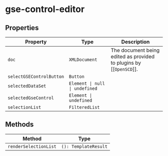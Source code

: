 # gse-control-editor

## Properties

| Property                 | Type                           | Description                                      |
|--------------------------|--------------------------------|--------------------------------------------------|
| `doc`                    | `XMLDocument`                  | The document being edited as provided to plugins by [[`OpenSCD`]]. |
| `selectGSEControlButton` | `Button`                       |                                                  |
| `selectedDataSet`        | `Element \| null \| undefined` |                                                  |
| `selectedGseControl`     | `Element \| undefined`         |                                                  |
| `selectionList`          | `FilteredList`                 |                                                  |

## Methods

| Method                | Type                 |
|-----------------------|----------------------|
| `renderSelectionList` | `(): TemplateResult` |

